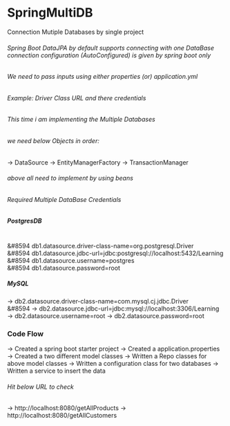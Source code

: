 # SpringMultiDB
Connection Mutiple Databases by single project
###### Spring Boot DataJPA by default supports connecting with one DataBase connection configuration (AutoConfigured) is given by spring boot only
###### We need to pass inputs using either properties (or) application.yml
###### Example: Driver Class URL and there credentials

###### This time i am implementing the Multiple Databases
###### we need below Objects in order:
&#8594; DataSource
&#8594; EntityManagerFactory
&#8594; TransactionManager 
###### above all need to implement by using beans
###### Required Multiple DataBase Credentials
##### PostgresDB
 <br>&#8594 db1.datasource.driver-class-name=org.postgresql.Driver
 <br>&#8594 db1.datasource.jdbc-url=jdbc:postgresql://localhost:5432/Learning
 <br>&#8594 db1.datasource.username=postgres
 <br>&#8594 db1.datasource.password=root


##### MySQL
&#8594; db2.datasource.driver-class-name=com.mysql.cj.jdbc.Driver<br>&#8594
&#8594; db2.datasource.jdbc-url=jdbc:mysql://localhost:3306/Learning
&#8594; db2.datasource.username=root
&#8594; db2.datasource.password=root

### Code Flow
&#8594; Created a spring boot starter project
&#8594; Created a application.properties 
&#8594; Created a two different model classes 
&#8594; Written a Repo classes for above model classes
&#8594; Written a configuration class for two databases
&#8594; Written a service to insert the data


###### Hit below URL to check
&#8594; http://localhost:8080/getAllProducts
&#8594; http://localhost:8080/getAllCustomers





